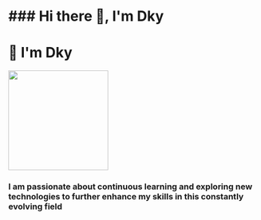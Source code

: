<h1 aling="center"> ### Hi there 👋, I'm Dky</h1>
<h1 aling="center">👋 I'm Dky</h1>
<div id="header" aling="center">
<img src="https://giphy.com/gifs/computador-gu-tecnology-bGgsc5mWoryfgKBx1u" width="200">
<h3 aling="center">I am passionate about continuous learning and exploring new technologies to further enhance my skills in this constantly evolving field</h3>
 <![giphy](https://github.com/dkysuarez/dkysuarez/assets/130209447/2ad142fb-038e-4deb-a708-fd98d53a38f8))>
</div>
